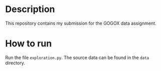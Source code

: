 # Description
This repository contains my submission for the GOGOX data assignment.

# How to run

Run the file `exploration.py`. The source data can be found in the `data` directory.
